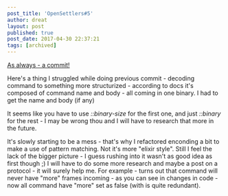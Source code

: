 ```yaml
---
post_title: 'OpenSettlers#5'
author: dreat
layout: post
published: true
post_date: 2017-04-30 22:37:21
tags: [archived]
---
```

<a href="https://github.com/Dreat/OpenSettlersII/commit/e75c850094b394d51e60dd1712befa70e10d357f" target="_blank" rel="noopener noreferrer">As always - a commit!</a>

Here's a thing I struggled while doing previous commit - decoding command to something more structurized - according to docs it's composed of command name and body - all coming in one binary. I had to get the name and body (if any)

It seems like you have to use <em>::binary-size</em> for the first one, and just <em>::binary</em> for the rest - I may be wrong thou and I will have to research that more in the future.

It's slowly starting to be a mess - that's why I refactored enconding a bit to make a use of pattern matching. Not it's more "elixir style". Still I feel the lack of the bigger picture - I guess rushing into it wasn't as good idea as first though ;) I will have to do some more research and maybe a post on a protocol - it will surely help me. For example - turns out that command will never have "more" frames incoming - as you can see in changes in code - now all command have "more" set as false (with is quite redundant).
